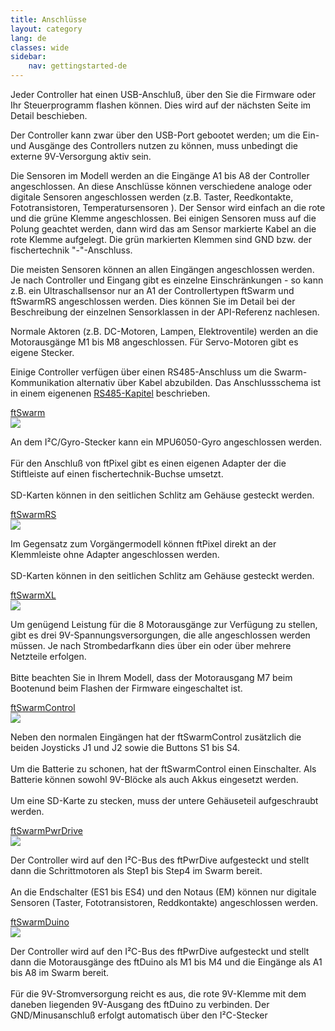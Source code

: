 ```yaml
---
title: Anschlüsse
layout: category
lang: de
classes: wide
sidebar:
    nav: gettingstarted-de
---
```

Jeder Controller hat einen USB-Anschluß, über den Sie die Firmware oder Ihr Steuerprogramm flashen können. Dies wird auf der nächsten Seite im Detail beschieben.

Der Controller kann zwar über den USB-Port gebootet werden; um die Ein- und Ausgänge des Controllers nutzen zu können, muss unbedingt die externe 9V-Versorgung aktiv sein. 

Die Sensoren im Modell werden an die Eingänge A1 bis A8 der Controller angeschlossen. An diese Anschlüsse können verschiedene analoge oder digitale Sensoren angeschlossen werden (z.B. Taster, Reedkontakte, Fototransistoren, Temperatursensoren ). Der Sensor wird einfach an die <span class="plus">rote</span> und die <span class="minus">grüne</span> Klemme angeschlossen. Bei einigen Sensoren muss auf die Polung geachtet werden, dann wird das am Sensor markierte Kabel an die <span class="plus">rote</span> Klemme aufgelegt. Die <span class="minus">grün</span> markierten Klemmen sind GND bzw. der fischertechnik "-"-Anschluss.

Die meisten Sensoren können an allen Eingängen angeschlossen werden. Je nach Controller und Eingang gibt es einzelne Einschränkungen - so kann z.B. ein Ultraschallsensor nur an A1 der Controllertypen ftSwarm und ftSwarmRS angeschlossen werden. Dies können Sie im Detail bei der Beschreibung der einzelnen Sensorklassen in der API-Referenz nachlesen.

Normale Aktoren (z.B. DC-Motoren, Lampen, Elektroventile) werden an die Motorausgänge M1 bis M8 angeschlossen. Für Servo-Motoren gibt es eigene Stecker.

Einige Controller verfügen über einen RS485-Anschluss um die Swarm-Kommunikation alternativ über Kabel abzubilden. Das Anschlussschema ist in einem eigenenen [RS485-Kapitel](../rs485) beschrieben.

<div class="flex-container">
  <div>
    <div><a href="../../products/ftSwarm">ftSwarm</a></div>
    <div><img class="zoom" src="/assets/img/ftSwarmJSTPinout.png"></div>
    <div><p class="pdetail">An dem I²C/Gyro-Stecker kann ein MPU6050-Gyro angeschlossen werden.<br><br>Für den Anschluß von ftPixel gibt es einen eigenen Adapter der die Stiftleiste auf einen fischertechnik-Buchse umsetzt.<br><br>SD-Karten können in den seitlichen Schlitz am Gehäuse gesteckt werden.</p></div>
  </div>
  <div>
    <div><a href="../../products/ftSwarmRS">ftSwarmRS</a></div>
    <div><img class="zoom" src="/assets/img/ftSwarmRSPinout.png"></div>
    <div><p class="pdetail">Im Gegensatz zum Vorgängermodell können ftPixel direkt an der Klemmleiste ohne Adapter angeschlossen werden.<br><br>SD-Karten können in den seitlichen Schlitz am Gehäuse gesteckt werden.</p></div>
  </div>
  <div>
    <div><a href="../../products/ftSwarmXL">ftSwarmXL</a></div>
    <div><img class="zoom" src="/assets/img/ftSwarmXLPinout.png"></div>
    <div><p class="pdetail">Um genügend Leistung für die 8 Motorausgänge zur Verfügung zu stellen, gibt es drei 9V-Spannungsversorgungen, die alle angeschlossen werden müssen. Je nach Strombedarfkann dies über ein oder über mehrere Netzteile erfolgen.<br><br>Bitte beachten Sie in Ihrem Modell, dass der Motorausgang M7 beim Bootenund beim Flashen der Firmware eingeschaltet ist.</p></div>
  </div>
  <div>
    <div><a href="../../products/ftSwarmControl">ftSwarmControl</a></div>
    <div><img class="zoom" src="/assets/img/ftSwarmControlPinout.png"></div>
    <div><p class="pdetail">Neben den normalen Eingängen hat der ftSwarmControl zusätzlich die beiden Joysticks J1 und J2 sowie die Buttons S1 bis S4.<br><br>Um die Batterie zu schonen, hat der ftSwarmControl einen Einschalter. Als Batterie können sowohl 9V-Blöcke als auch Akkus eingesetzt werden.<br><br>Um eine SD-Karte zu stecken, muss der untere Gehäuseteil aufgeschraubt werden.</p></div>
  </div>
  <div>
    <div><a href="../../products/ftSwarmPwrDrive">ftSwarmPwrDrive</a></div>
    <div><img class="zoom" src="/assets/img/ftSwarmPwrDrivePinout.png"></div>
    <div><p class="pdetail">Der Controller wird auf den I²C-Bus des ftPwrDive aufgesteckt und stellt dann die Schrittmotoren als Step1 bis Step4 im Swarm bereit.<br><br>An die Endschalter (ES1 bis ES4) und den Notaus (EM) können nur digitale Sensoren (Taster, Fototransistoren, Reddkontakte) angeschlossen werden.</p></div>
  </div>
  <div>
    <div><a href="../../products/ftSwarmDuino">ftSwarmDuino</a></div>
    <div><img class="zoom" src="/assets/img/ftSwarmDuinoPinout.png"></div>
    <div><p class="pdetail">Der Controller wird auf den I²C-Bus des ftPwrDive aufgesteckt und stellt dann die Motorausgänge des ftDuino als M1 bis M4 und die Eingänge als A1 bis A8 im Swarm bereit.<br><br>Für die 9V-Stromversorgung reicht es aus, die <span class="plus">rote 9V-Klemme</span> mit dem daneben liegenden 9V-Ausgang des ftDuino zu verbinden. Der GND/Minusanschluß erfolgt automatisch über den I²C-Stecker</p></div>
  </div>
</div>
